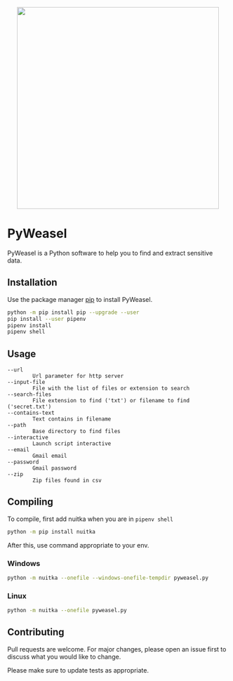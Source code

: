 <p align="center">
  <img width="460" src="https://i.ibb.co/jy7QPYW/weasel-cartoon-119631-230.png">
</p>

# PyWeasel

PyWeasel is a Python software to help you to find and extract sensitive data.

## Installation

Use the package manager [pip](https://pip.pypa.io/en/stable/) to install PyWeasel.

```bash
python -m pip install pip --upgrade --user
pip install --user pipenv
pipenv install
pipenv shell
```

## Usage

```
--url
        Url parameter for http server
--input-file
        File with the list of files or extension to search
--search-files
        File extension to find ('txt') or filename to find ('secret.txt')
--contains-text
        Text contains in filename
--path
        Base directory to find files
--interactive
        Launch script interactive
--email
        Gmail email
--password
        Gmail password
--zip
        Zip files found in csv
```

## Compiling
To compile, first add nuitka when you are in `pipenv shell`

```bash
python -m pip install nuitka
```

After this, use command appropriate to your env.

### Windows
```bash
python -m nuitka --onefile --windows-onefile-tempdir pyweasel.py
```

### Linux
```bash
python -m nuitka --onefile pyweasel.py
```


## Contributing
Pull requests are welcome. For major changes, please open an issue first to discuss what you would like to change.

Please make sure to update tests as appropriate.